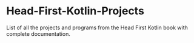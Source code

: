 # Head-First-Kotlin-Projects
List of all the projects and programs from the Head First Kotlin book with complete documentation.
